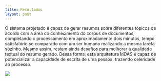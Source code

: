 ```yaml
---
title: Resultados
layout: post
---
```


O sistema projetado é capaz de gerar resumos sobre diferentes tópicos de acordo com a área do conhecimento do corpus de documentos, completando o processamento em aproximadamente dois minutos, tempo satisfatório se comparado com um ser humano realizando a mesma tarefa sozinho. Mesmo assim, restam ainda desafios para melhorar a qualidade textual do resumo gerado. Dessa forma, esta arquitetura MDAS é capaz de potencializar a capacidade de escrita de uma pessoa, trazendo celeridade ao processo.

![]({{site.baseurl}}/assets/img/result.png)